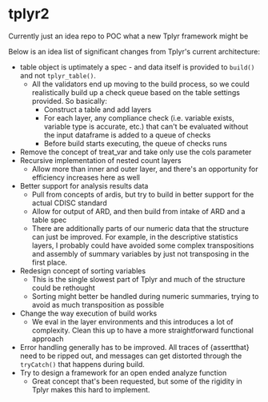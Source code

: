 # tplyr2
Currently just an idea repo to POC what a new Tplyr framework might be

Below is an idea list of significant changes from Tplyr's current architecture:

- table object is uptimately a spec - and data itself is provided to `build()` and not `tplyr_table()`.
   - All the validators end up moving to the build process, so we could realistically build up a check queue based on the table settings provided. So basically:
      - Construct a table and add layers
      - For each layer, any compliance check (i.e. variable exists, variable type is accurate, etc.) that can't be evaluated without the input dataframe is added to a queue of checks
      - Before build starts executing, the queue of checks runs
- Remove the concept of treat_var and take only use the cols parameter
- Recursive implementation of nested count layers
  - Allow more than inner and outer layer, and there's an opportunity for efficiency increases here as well
- Better support for analysis results data
  - Pull from concepts of ardis, but try to build in better support for the actual CDISC standard
  - Allow for output of ARD, and then build from intake of ARD and a table spec
  - There are additionally parts of our numeric data that the structure can just be improved. For example, in the descriptive statistics layers, I probably could have avoided some complex transpositions and assembly of summary variables by just not transposing in the first place.
- Redesign concept of sorting variables
  - This is the single slowest part of Tplyr and much of the structure could be rethought
  - Sorting might better be handled during numeric summaries, trying to avoid as much transposition as possible
- Change the way execution of build works
  - We eval in the layer environments and this introduces a lot of complexity. Clean this up to have a more straightforward functional approach
- Error handling generally has to be improved. All traces of {assertthat} need to be ripped out, and messages can get distorted through the `tryCatch()` that happens during build.
- Try to design a framework for an open ended analyze function
  - Great concept that's been requested, but some of the rigidity in Tplyr makes this hard to implement. 
